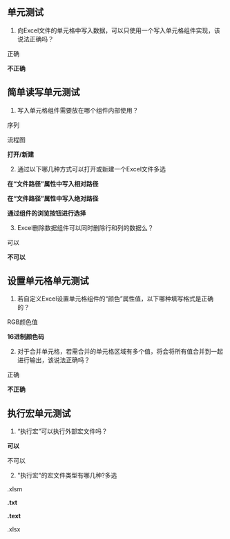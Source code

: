 ## 单元测试
1. 向Excel文件的单元格中写入数据，可以只使用一个写入单元格组件实现，该说法正确吗？

正确

**不正确**

## 简单读写单元测试
1. 写入单元格组件需要放在哪个组件内部使用？

序列

流程图

**打开/新建**

2. 通过以下哪几种方式可以打开或新建一个Excel文件多选

**在“文件路径”属性中写入相对路径**

**在“文件路径”属性中写入绝对路径**

**通过组件的浏览按钮进行选择**

3. Excel删除数据组件可以同时删除行和列的数据么？

可以

**不可以**

## 设置单元格单元测试
1. 若自定义Excel设置单元格组件的“颜色”属性值，以下哪种填写格式是正确的？

RGB颜色值

**16进制颜色码**

2. 对于合并单元格，若需合并的单元格区域有多个值，将会将所有值合并到一起进行输出，该说法正确吗？

正确

**不正确**

## 执行宏单元测试
1. “执行宏”可以执行外部宏文件吗？

**可以**

不可以

2. "执行宏"的宏文件类型有哪几种?多选

.xlsm

**.txt**

**.text**

.xlsx